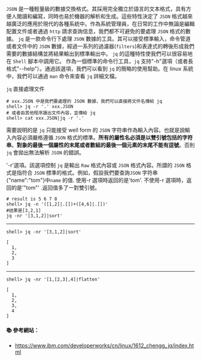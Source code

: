 `JSON` 是一種輕量級的數據交換格式。其採用完全獨立於語言的文本格式，具有方便人閱讀和編寫，同時也易於機器的解析和生成。這些特性決定了 `JSON` 格式越來越廣泛的應用於現代的各種系統中。作為系統管理員，在日常的工作中無論是編輯配置文件或者通過 `http` 請求查詢信息，我們都不可避免的要處理 `JSON` 格式的數據。
`jq` 是一款命令行下處理 `JSON` 數據的工具。其可以接受標準輸入，命令管道或者文件中的 `JSON` 數據，經過一系列的過濾器(`filters`)和表達式的轉後形成我們需要的數據結構並將結果輸出到標準輸出中。 `jq` 的這種特性使我們可以很容易地在 `Shell` 腳本中調用它。
作為一個標準的命令行工具，`jq` 支持"-h"選項（或者長格式"--help"）。通過該選項，我們可以看到 `jq` 的簡略的使用幫助。在 linux 系統中，我們可以通過 `man` 命令來查看 `jq` 詳細文檔。


`jq` 直接處理文件
```console
# xxx.JSON 中是我們要處理的 JSON 數據，我們可以直接將文件名傳給 jq
shell> jq -r '.' xxx.JSON
# 或者由其他程序讀出文件內容，並傳給 jq
shell> cat xxx.JSON|jq -r '.'
```

需要說明的是 `jq` 只能接受 well form 的 `JSON` 字符串作為輸入內容。也就是說輸入內容必須嚴格遵循 `JSON` 格式的標準。**所有的屬性名必須是以雙引號包括的字符串**。**對象的最後一個屬性的末尾或者數組的最後一個元素的末尾不能有逗號**。否則 `jq` 會拋出無法解析 `JSON` 的錯誤。

'-r'選項。該選項控制 `jq` 是輸出 `Raw` 格式內容或 `JSON` 格式內容。所謂的 `JSON` 格式是指符合 `JSON` 標準的格式。例如，假設我們要查詢`JSON` 字符串{"name":"tom"}中`name` 的值. 使用-r 選項時返回的是'tom'. 不使用-r 選項時，返回的是'"tom"' .返回值多了一對雙引號。


```console
# result is 5 6 7 8
shell> jq -n '([1,2]|.[])+([4,6]|.[])'
#结果是[3,2,1]
jq -nr '[3,1,2]|sort'
```

---

```console
shell> jq -nr '[3,1,2]|sort'
```

```
[
  1,
  2,
  3
]
```

---


```console
shell> jq -nr '[1,[2,3],4]|flatten'
```

```
[
  1,
  2,
  3,
  4
]
```



#### :books: 參考網站：
- https://www.ibm.com/developerworks/cn/linux/1612_chengg_jq/index.html
